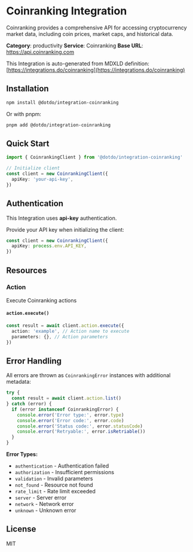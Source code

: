 # Coinranking Integration

Coinranking provides a comprehensive API for accessing cryptocurrency market data, including coin prices, market caps, and historical data.

**Category**: productivity
**Service**: Coinranking
**Base URL**: https://api.coinranking.com

This Integration is auto-generated from MDXLD definition: [https://integrations.do/coinranking](https://integrations.do/coinranking)

## Installation

```bash
npm install @dotdo/integration-coinranking
```

Or with pnpm:

```bash
pnpm add @dotdo/integration-coinranking
```

## Quick Start

```typescript
import { CoinrankingClient } from '@dotdo/integration-coinranking'

// Initialize client
const client = new CoinrankingClient({
  apiKey: 'your-api-key',
})
```

## Authentication

This Integration uses **api-key** authentication.

Provide your API key when initializing the client:

```typescript
const client = new CoinrankingClient({
  apiKey: process.env.API_KEY,
})
```

## Resources

### Action

Execute Coinranking actions

#### `action.execute()`

```typescript
const result = await client.action.execute({
  action: 'example', // Action name to execute
  parameters: {}, // Action parameters
})
```

## Error Handling

All errors are thrown as `CoinrankingError` instances with additional metadata:

```typescript
try {
  const result = await client.action.list()
} catch (error) {
  if (error instanceof CoinrankingError) {
    console.error('Error type:', error.type)
    console.error('Error code:', error.code)
    console.error('Status code:', error.statusCode)
    console.error('Retryable:', error.isRetriable())
  }
}
```

**Error Types:**

- `authentication` - Authentication failed
- `authorization` - Insufficient permissions
- `validation` - Invalid parameters
- `not_found` - Resource not found
- `rate_limit` - Rate limit exceeded
- `server` - Server error
- `network` - Network error
- `unknown` - Unknown error

## License

MIT
